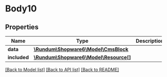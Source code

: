 # Body10

## Properties
Name | Type | Description | Notes
------------ | ------------- | ------------- | -------------
**data** | [**\Rundum\Shopware6\Model\CmsBlock**](CmsBlock.md) |  | [optional] 
**included** | [**\Rundum\Shopware6\Model\Resource[]**](Resource.md) |  | [optional] 

[[Back to Model list]](../../README.md#documentation-for-models) [[Back to API list]](../../README.md#documentation-for-api-endpoints) [[Back to README]](../../README.md)

